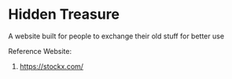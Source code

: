 # Hidden Treasure

A website built for people to exchange their old stuff for better use  

Reference Website:  
1. https://stockx.com/